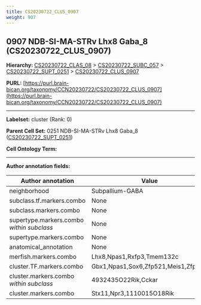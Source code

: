 ```yaml
---
title: CS20230722_CLUS_0907
weight: 907
---
```

## 0907 NDB-SI-MA-STRv Lhx8 Gaba_8 (CS20230722_CLUS_0907)
<b>Hierarchy: </b>
[CS20230722_CLAS_08](../CS20230722_CLAS_08) >
[CS20230722_SUBC_057](../CS20230722_SUBC_057) >
[CS20230722_SUPT_0251](../CS20230722_SUPT_0251) >
[CS20230722_CLUS_0907](../CS20230722_CLUS_0907)

**PURL:** [https://purl.brain-bican.org/taxonomy/CCN20230722/CS20230722_CLUS_0907](https://purl.brain-bican.org/taxonomy/CCN20230722/CS20230722_CLUS_0907)

---


**Labelset:** cluster (Rank: 0)

**Parent Cell Set:** 0251 NDB-SI-MA-STRv Lhx8 Gaba_8 ([CS20230722_SUPT_0251](../CS20230722_SUPT_0251))



**Cell Ontology Term:** 

[MARKER GENES.]: #


---

[TRANSFERRED ANNOTATIONS.]: #


[AUTHOR ANNOTATION FIELDS.]: #


**Author annotation fields:**

| Author annotation | Value |
|-------------------|-------|
|neighborhood|Subpallium-GABA|
|subclass.tf.markers.combo|None|
|subclass.markers.combo|None|
|supertype.markers.combo _within subclass_|None|
|supertype.markers.combo|None|
|anatomical_annotation|None|
|merfish.markers.combo|Lhx8,Npas1,Rxfp3,Tmem132c|
|cluster.TF.markers.combo|Gbx1,Npas1,Sox6,Zfp521,Meis1,Zfp536|
|cluster.markers.combo _within subclass_|4932435O22Rik,Cckar|
|cluster.markers.combo|Stx11,Npr3,1110015O18Rik|
